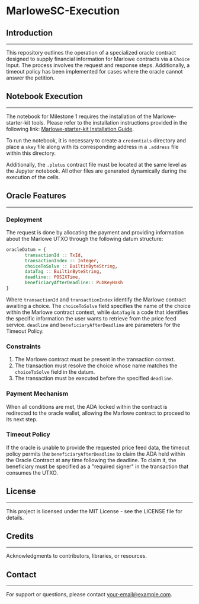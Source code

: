 # MarloweSC-Execution

## Introduction

---

This repository outlines the operation of a specialized oracle contract designed to supply financial information for Marlowe contracts via a `Choice` Input. The process involves the request and response steps. Additionally, a timeout policy has been implemented for cases where the oracle cannot answer the petition.

## Notebook Execution

---

The notebook for Milestone 1 requires the installation of the Marlowe-starter-kit tools. Please refer to the installation instructions provided in the following link: [Marlowe-starter-kit Installation Guide](https://github.com/input-output-hk/marlowe-starter-kit/blob/main/docs/docker.md).

To run the notebook, it is necessary to create a `credentials` directory and place a `skey` file along with its corresponding address in a `.address` file within this directory.

Additionally, the `.plutus` contract file must be located at the same level as the Jupyter notebook. All other files are generated dynamically during the execution of the cells.

## Oracle Features

---

### Deployment

The request is done by allocating the payment and providing information about the Marlowe UTXO through the following datum structure:

```haskell
oracleDatum = {
       transactionId :: TxId,
       transactionIndex :: Integer,
       choiceToSolve :: BuiltinByteString,
       dataTag :: BuiltinByteString,
       deadline:: POSIXTime,
       beneficiaryAfterDeadline:: PubKeyHash
}
```

Where `transactionId` and `transactionIndex` identify the Marlowe contract awaiting a choice. The `choiceToSolve` field specifies the name of the choice within the Marlowe contract context, while `dataTag` is a code that identifies the specific information the user wants to retrieve from the price feed service. `deadline` and `beneficiaryAfterDeadline` are parameters for the Timeout Policy.

### Constraints

1. The Marlowe contract must be present in the transaction context.
2. The transaction must resolve the choice whose name matches the `choiceToSolve` field in the datum.
3. The transaction must be executed before the specified `deadline`.

### Payment Mechanism

When all conditions are met, the ADA locked within the contract is redirected to the oracle wallet, allowing the Marlowe contract to proceed to its next step.

### Timeout Policy

If the oracle is unable to provide the requested price feed data, the timeout policy permits the `beneficiaryAfterDeadline` to claim the ADA held within the Oracle Contract at any time following the deadline. To claim it, the beneficiary must be specified as a "required signer" in the transaction that consumes the UTXO.

## License

---

This project is licensed under the MIT License - see the LICENSE file for details.

## Credits

---

Acknowledgments to contributors, libraries, or resources.

## Contact

---

For support or questions, please contact your-email@example.com.